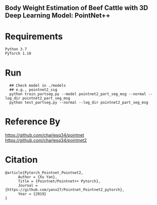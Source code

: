 ## Body Weight Estimation of Beef Cattle with 3D Deep Learning Model: PointNet++

# Requirements  
  ``` 
  Python 3.7  
  PyTorch 1.10
 ``` 
# Run
``` 
  ## Check model in ./models   
  ## e.g., pointnet2_ssg  
  python train_partseg.py --model pointnet2_part_seg_msg --normal --log_dir pointnet2_part_seg_msg  
  python test_partseg.py --normal --log_dir pointnet2_part_seg_msg
 ``` 
# Reference By  
 https://github.com/charlesq34/pointnet  
 https://github.com/charlesq34/pointnet2
 # Citation

```
@article{Pytorch_Pointnet_Pointnet2,  
      Author = {Xu Yan},  
      Title = {Pointnet/Pointnet++ Pytorch},  
      Journal = {https://github.com/yanx27/Pointnet_Pointnet2_pytorch},  
      Year = {2019}  
}
``` 

